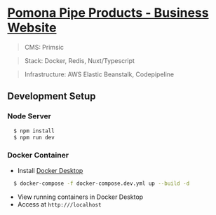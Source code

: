# [Pomona Pipe Products - Business Website](<(http://pomona-web.us-east-1.elasticbeanstalk.com/)>)

> CMS: Primsic

> Stack: Docker, Redis, Nuxt/Typescript

> Infrastructure: AWS Elastic Beanstalk, Codepipeline

## Development Setup

### Node Server

```bash
  $ npm install
  $ npm run dev
```

### Docker Container

- Install [Docker Desktop](https://www.docker.com/products/docker-desktop)

```bash
  $ docker-compose -f docker-compose.dev.yml up --build -d
```

- View running containers in Docker Desktop
- Access at `http:///localhost`
